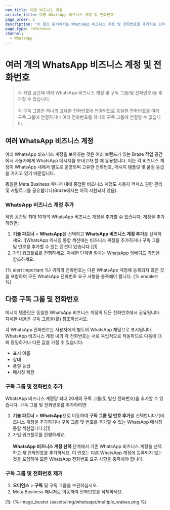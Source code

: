 ```yaml
---
nav_title: 다중 비즈니스 계정 
article_title: 다중 WhatsApp 비즈니스 계정 및 전화번호
page_order: 2
description: "이 참조 문서에서는 WhatsApp 비즈니스 계정 및 전화번호를 추가하는 단계를 다룹니다."
page_type: reference
channel:
  - WhatsApp
---
```


# 여러 개의 WhatsApp 비즈니스 계정 및 전화번호

> 각 작업 공간에 여러 WhatsApp 비즈니스 계정 및 구독 그룹(및 전화번호)을 추가할 수 있습니다. <br><br>각 구독 그룹은 하나의 고유한 전화번호에 연결되므로 동일한 전화번호를 여러 구독 그룹에 연결하거나 여러 전화번호를 하나의 구독 그룹에 연결할 수 없습니다.

## 여러 WhatsApp 비즈니스 계정 

여러 WhatsApp 비즈니스 계정을 보유하는 것은 여러 브랜드가 있는 Braze 작업 공간에서 사용자에게 WhatsApp 메시지를 보내고자 할 때 유용합니다. 이는 각 비즈니스 계정이 WhatsApp 내에서 별도로 운영되며 고유한 전화번호, 메시지 템플릿 및 품질 등급을 가지고 있기 때문입니다.

동일한 Meta Business 매니저 내에 중첩된 비즈니스 계정도 사용자 액세스 권한 관리 및 카탈로그를 공유합니다(Braze에서는 아직 지원되지 않음).

### WhatsApp 비즈니스 계정 추가

작업 공간당 최대 10개의 WhatsApp 비즈니스 계정을 추가할 수 있습니다. 계정을 추가하려면:

1. **기술 파트너** > **WhatsApp**을 선택하고 **WhatsApp 비즈니스 계정 추가**를 선택하세요. ![WhatsApp 메시징 통합 섹션에는 비즈니스 계정을 추가하거나 구독 그룹 및 번호를 추가할 수 있는 옵션이 있습니다.][1]<br>
2. 가입 워크플로를 진행하세요. 자세한 단계별 절차는 [WhatsApp 임베디드 가입]({{site.baseurl}}/user_guide/message_building_by_channel/whatsapp/overview/embedded_signup/)을 참조하세요.

{% alert important %}
귀하의 전화번호는 다른 WhatsApp 계정에 등록되지 않은 것을 포함하여 모든 WhatsApp 전화번호 요구 사항을 충족해야 합니다.
{% endalert %}

## 다중 구독 그룹 및 전화번호

메시지 템플릿은 동일한 WhatsApp 비즈니스 계정의 모든 전화번호에서 공유됩니다. 자세한 내용은 [구독 그룹]({{site.baseurl}}/user_guide/message_building_by_channel/whatsapp/user_subscription/)을(를) 참조하십시오.

각 WhatsApp 전화번호는 사용자에게 별도의 WhatsApp 채팅으로 표시됩니다. WhatsApp 비즈니스 계정 내의 각 전화번호는 서로 독립적으로 작동하므로 다음에 대해 동일하거나 다른 값을 가질 수 있습니다: 
- 표시 이름 
- 상태 
- 품질 등급 
- 메시징 제한 

### 구독 그룹 및 전화번호 추가

WhatsApp 비즈니스 계정당 최대 20개의 구독 그룹(및 발신 전화번호)을 추가할 수 있습니다. 구독 그룹 및 전화번호를 추가하려면:

1. **기술 파트너** > **WhatsApp**으로 이동하여 **구독 그룹 및 번호 추가**를 선택합니다.![비즈니스 계정을 추가하거나 구독 그룹 및 번호를 추가할 수 있는 WhatsApp 메시징 통합 섹션입니다.][1]<br>
2. 가입 워크플로를 진행하세요. <br><br> **WhatsApp 비즈니스 계정 선택** 단계에서 기존 WhatsApp 비즈니스 계정을 선택하고 새 전화번호를 추가하세요. 이 번호는 다른 WhatsApp 계정에 등록되지 않는 것을 포함하여 모든 WhatsApp 전화번호 요구 사항을 충족해야 합니다.

### 구독 그룹 및 전화번호 제거 

1. **오디언스** > **구독** 및 구독 그룹을 보관하십시오.
2. Meta Business 매니저로 이동하여 전화번호를 삭제하세요.

[1]: {% image_buster /assets/img/whatsapp/multiple_wabas.png %} 
